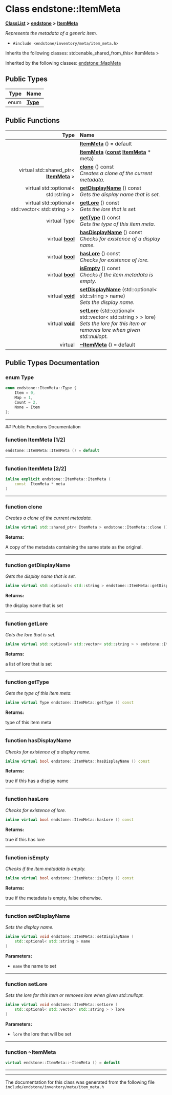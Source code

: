 

# Class endstone::ItemMeta



[**ClassList**](annotated.md) **>** [**endstone**](namespaceendstone.md) **>** [**ItemMeta**](classendstone_1_1ItemMeta.md)



_Represents the metadata of a generic item._ 

* `#include <endstone/inventory/meta/item_meta.h>`



Inherits the following classes: std::enable_shared_from_this< ItemMeta >


Inherited by the following classes: [endstone::MapMeta](classendstone_1_1MapMeta.md)












## Public Types

| Type | Name |
| ---: | :--- |
| enum  | [**Type**](#enum-type)  <br> |




















## Public Functions

| Type | Name |
| ---: | :--- |
|   | [**ItemMeta**](#function-itemmeta-12) () = default<br> |
|   | [**ItemMeta**](#function-itemmeta-22) ([**const**](classendstone_1_1Vector.md) [**ItemMeta**](classendstone_1_1ItemMeta.md) \* meta) <br> |
| virtual std::shared\_ptr&lt; [**ItemMeta**](classendstone_1_1ItemMeta.md) &gt; | [**clone**](#function-clone) () const<br>_Creates a clone of the current metadata._  |
| virtual std::optional&lt; std::string &gt; | [**getDisplayName**](#function-getdisplayname) () const<br>_Gets the display name that is set._  |
| virtual std::optional&lt; std::vector&lt; std::string &gt; &gt; | [**getLore**](#function-getlore) () const<br>_Gets the lore that is set._  |
| virtual Type | [**getType**](#function-gettype) () const<br>_Gets the type of this item meta._  |
| virtual [**bool**](classendstone_1_1Vector.md) | [**hasDisplayName**](#function-hasdisplayname) () const<br>_Checks for existence of a display name._  |
| virtual [**bool**](classendstone_1_1Vector.md) | [**hasLore**](#function-haslore) () const<br>_Checks for existence of lore._  |
| virtual [**bool**](classendstone_1_1Vector.md) | [**isEmpty**](#function-isempty) () const<br>_Checks if the item metadata is empty._  |
| virtual [**void**](classendstone_1_1Vector.md) | [**setDisplayName**](#function-setdisplayname) (std::optional&lt; std::string &gt; name) <br>_Sets the display name._  |
| virtual [**void**](classendstone_1_1Vector.md) | [**setLore**](#function-setlore) (std::optional&lt; std::vector&lt; std::string &gt; &gt; lore) <br>_Sets the lore for this item or removes lore when given std::nullopt._  |
| virtual  | [**~ItemMeta**](#function-itemmeta) () = default<br> |




























## Public Types Documentation




### enum Type 

```C++
enum endstone::ItemMeta::Type {
    Item = 0,
    Map = 1,
    Count = 2,
    None = Item
};
```




<hr>
## Public Functions Documentation




### function ItemMeta [1/2]

```C++
endstone::ItemMeta::ItemMeta () = default
```




<hr>



### function ItemMeta [2/2]

```C++
inline explicit endstone::ItemMeta::ItemMeta (
    const  ItemMeta * meta
) 
```




<hr>



### function clone 

_Creates a clone of the current metadata._ 
```C++
inline virtual std::shared_ptr< ItemMeta > endstone::ItemMeta::clone () const
```





**Returns:**

A copy of the metadata containing the same state as the original. 





        

<hr>



### function getDisplayName 

_Gets the display name that is set._ 
```C++
inline virtual std::optional< std::string > endstone::ItemMeta::getDisplayName () const
```





**Returns:**

the display name that is set 





        

<hr>



### function getLore 

_Gets the lore that is set._ 
```C++
inline virtual std::optional< std::vector< std::string > > endstone::ItemMeta::getLore () const
```





**Returns:**

a list of lore that is set 





        

<hr>



### function getType 

_Gets the type of this item meta._ 
```C++
inline virtual Type endstone::ItemMeta::getType () const
```





**Returns:**

type of this item meta 





        

<hr>



### function hasDisplayName 

_Checks for existence of a display name._ 
```C++
inline virtual bool endstone::ItemMeta::hasDisplayName () const
```





**Returns:**

true if this has a display name 





        

<hr>



### function hasLore 

_Checks for existence of lore._ 
```C++
inline virtual bool endstone::ItemMeta::hasLore () const
```





**Returns:**

true if this has lore 





        

<hr>



### function isEmpty 

_Checks if the item metadata is empty._ 
```C++
inline virtual bool endstone::ItemMeta::isEmpty () const
```





**Returns:**

true if the metadata is empty, false otherwise. 





        

<hr>



### function setDisplayName 

_Sets the display name._ 
```C++
inline virtual void endstone::ItemMeta::setDisplayName (
    std::optional< std::string > name
) 
```





**Parameters:**


* `name` the name to set 




        

<hr>



### function setLore 

_Sets the lore for this item or removes lore when given std::nullopt._ 
```C++
inline virtual void endstone::ItemMeta::setLore (
    std::optional< std::vector< std::string > > lore
) 
```





**Parameters:**


* `lore` the lore that will be set 




        

<hr>



### function ~ItemMeta 

```C++
virtual endstone::ItemMeta::~ItemMeta () = default
```




<hr>

------------------------------
The documentation for this class was generated from the following file `include/endstone/inventory/meta/item_meta.h`

